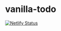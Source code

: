 # vanilla-todo
[![Netlify Status](https://api.netlify.com/api/v1/badges/d28f7994-2148-42f2-9fb5-21b58ae8bf35/deploy-status)](https://app.netlify.com/sites/admiring-kowalevski-84546e/deploys)
